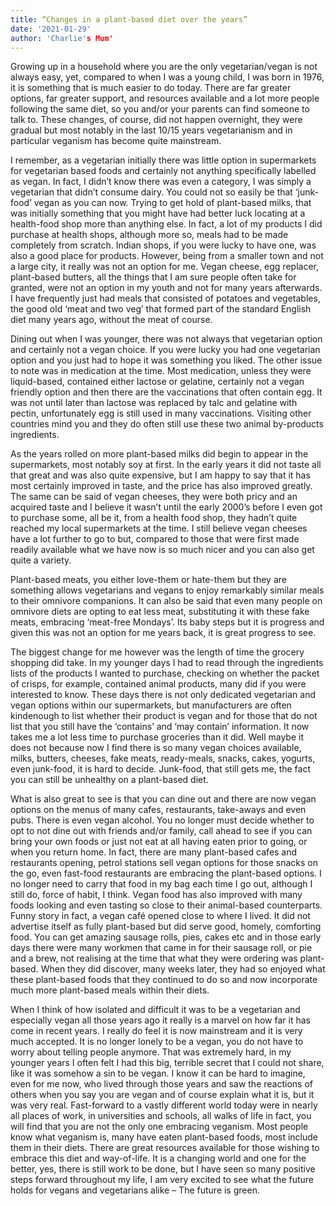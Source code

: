 ```yaml
---
title: “Changes in a plant-based diet over the years”
date: '2021-01-29'
author: 'Charlie's Mum'
---
```

Growing up in a household where you are the only vegetarian/vegan is not always easy, yet, compared to when I was a young child, I was born in 1976, it is something that is much easier to do today. There are far greater options, far greater support, and resources available and a lot more people following the same diet, so you and/or your parents can find someone to talk to. These changes, of course, did not happen overnight, they were gradual but most notably in the last 10/15 years vegetarianism and in particular veganism has become quite mainstream.
 
I remember, as a vegetarian initially there was little option in supermarkets for vegetarian based foods and certainly not anything specifically labelled as vegan. In fact, I didn’t know there was even a category, I was simply a vegetarian that didn’t consume dairy. You could not so easily be that ‘junk-food’ vegan as you can now. Trying to get hold of plant-based milks, that was initially something that you might have had better luck locating at a health-food shop more than anything else. In fact, a lot of my products I did purchase at health shops, although more so, meals had to be made completely from scratch. Indian shops, if you were lucky to have one, was also a good place for products. However, being from a smaller town and not a large city, it really was not an option for me. Vegan cheese, egg replacer, plant-based butters, all the things that I am sure people often take for granted, were not an option in my youth and not for many years afterwards. I have frequently just had meals that consisted of potatoes and vegetables, the good old ‘meat and two veg’ that formed part of the standard English diet many years ago, without the meat of course.
 
Dining out when I was younger, there was not always that vegetarian option and certainly not a vegan choice. If you were lucky you had one vegetarian option and you just had to hope it was something you liked. The other issue to note was in medication at the time. Most medication, unless they were liquid-based, contained either lactose or gelatine, certainly not a vegan friendly option and then there are the vaccinations that often contain egg. It was not until later than lactose was replaced by talc and gelatine with pectin, unfortunately egg is still used in many vaccinations. Visiting other countries mind you and they do often still use these two animal by-products ingredients.
 
As the years rolled on more plant-based milks did begin to appear in the supermarkets, most notably soy at first. In the early years it did not taste all that great and was also quite expensive, but I am happy to say that it has most certainly improved in taste, and the price has also improved greatly. The same can be said of vegan cheeses, they were both pricy and an acquired taste and I believe it wasn’t until the early 2000’s before I even got to purchase some, all be it, from a health food shop, they hadn’t quite reached my local supermarkets at the time. I still believe vegan cheeses have a lot further to go to but, compared to those that were first made readily available what we have now is so much nicer and you can also get quite a variety.
 
Plant-based meats, you either love-them or hate-them but they are something allows vegetarians and vegans to enjoy remarkably similar meals to their omnivore companions. It can also be said that even many people on omnivore diets are opting to eat less meat, substituting it with these fake meats, embracing ‘meat-free Mondays’. Its baby steps but it is progress and given this was not an option for me years back, it is great progress to see.
 
The biggest change for me however was the length of time the grocery shopping did take. In my younger days I had to read through the ingredients lists of the products I wanted to purchase, checking on whether the packet of crisps, for example, contained animal products, many did if you were interested to know. These days there is not only dedicated vegetarian and vegan options within our supermarkets, but manufacturers are often kindenough to list whether their product is vegan and for those that do not list that you still have the ‘contains’ and ‘may contain’ information. It now takes me a lot less time to purchase groceries than it did. Well maybe it does not because now I find there is so many vegan choices available, milks, butters, cheeses, fake meats, ready-meals, snacks, cakes, yogurts, even junk-food, it is hard to decide. Junk-food, that still gets me, the fact you can still be unhealthy on a plant-based diet.
 
What is also great to see is that you can dine out and there are now vegan options on the menus of many cafes, restaurants, take-aways and even pubs. There is even vegan alcohol. You no longer must decide whether to opt to not dine out with friends and/or family, call ahead to see if you can bring your own foods or just not eat at all having eaten prior to going, or when you return home. In fact, there are many plant-based cafes and restaurants opening, petrol stations sell vegan options for those snacks on the go, even fast-food restaurants are embracing the plant-based options. I no longer need to carry that food in my bag each time I go out, although I still do, force of habit, I think. Vegan food has also improved with many foods looking and even tasting so close to their animal-based counterparts. Funny story in fact, a vegan café opened close to where I lived. It did not advertise itself as fully plant-based but did serve good, homely, comforting food. You can get amazing sausage rolls, pies, cakes etc and in those early days there were many workmen that came in for their sausage roll, or pie and a brew, not realising at the time that what they were ordering was plant-based. When they did discover, many weeks later, they had so enjoyed what these plant-based foods that they continued to do so and now incorporate much more plant-based meals within their diets.
 
When I think of how isolated and difficult it was to be a vegetarian and especially vegan all those years ago it really is a marvel on how far it has come in recent years. I really do feel it is now mainstream and it is very much accepted. It is no longer lonely to be a vegan, you do not have to worry about telling people anymore. That was extremely hard, in my younger years I often felt I had this big, terrible secret that I could not share, like it was somehow a sin to be vegan. I know it can be hard to imagine, even for me now, who lived through those years and saw the reactions of others when you say you are vegan and of course explain what it is, but it was very real. Fast-forward to a vastly different world today were in nearly all places of work, in universities and schools, all walks of life in fact, you will find that you are not the only one embracing veganism. Most people know what veganism is, many have eaten plant-based foods, most include them in their diets. There are great resources available for those wishing to embrace this diet and way-of-life. It is a changing world and one for the better, yes, there is still work to be done, but I have seen so many positive steps forward throughout my life, I am very excited to see what the future holds for vegans and vegetarians alike – The future is green.
 

